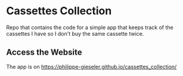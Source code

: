 # Cassettes Collection

Repo that contains the code for a simple app that keeps track of the cassettes I have so I don't buy the same cassette twice.

## Access the Website

The app is on https://philippe-gieseler.github.io/cassettes_collection/


